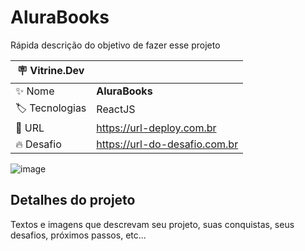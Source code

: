# AluraBooks

Rápida descrição do objetivo de fazer esse projeto

| :placard: Vitrine.Dev |     |
| -------------  | --- |
| :sparkles: Nome        | **AluraBooks**
| :label: Tecnologias | ReactJS
| :rocket: URL         | https://url-deploy.com.br
| :fire: Desafio     | https://url-do-desafio.com.br

<!-- Inserir imagem com a #vitrinedev ao final do link -->
![image](https://user-images.githubusercontent.com/81982780/200201682-fdc06ebe-1144-42b6-9a27-a18038aea60b.png)

## Detalhes do projeto

Textos e imagens que descrevam seu projeto, suas conquistas, seus desafios, próximos passos, etc...

